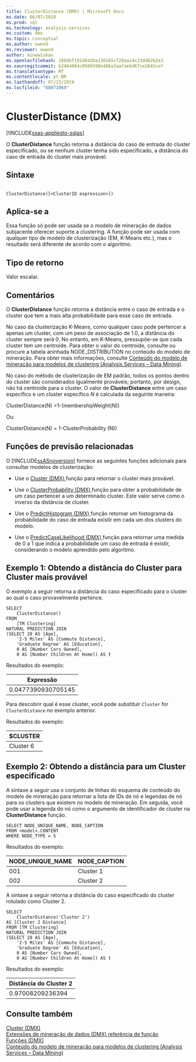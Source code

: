```yaml
---
title: ClusterDistance (DMX) | Microsoft Docs
ms.date: 06/07/2018
ms.prod: sql
ms.technology: analysis-services
ms.custom: dmx
ms.topic: conceptual
ms.author: owend
ms.reviewer: owend
author: minewiskan
ms.openlocfilehash: 1884bf191d842ba136165cf28aa14c23dd82b2e3
ms.sourcegitcommit: b2464064c0566590e486a3aafae6d67ce2645cef
ms.translationtype: MT
ms.contentlocale: pt-BR
ms.lasthandoff: 07/15/2019
ms.locfileid: "68071069"
---
```

# <a name="clusterdistance-dmx"></a>ClusterDistance (DMX)
[!INCLUDE[ssas-appliesto-sqlas](../includes/ssas-appliesto-sqlas.md)]

  O **ClusterDistance** função retorna a distância do caso de entrada do cluster especificado, ou se nenhum cluster tenha sido especificado, a distância do caso de entrada do cluster mais provável.  
  
## <a name="syntax"></a>Sintaxe  
  
```  
  
ClusterDistance([<ClusterID expression>])  
```  
  
## <a name="applies-to"></a>Aplica-se a  
 Essa função só pode ser usada se o modelo de mineração de dados subjacente oferecer suporte a clustering. A função pode ser usada com qualquer tipo de modelo de clusterização (EM, K-Means etc.), mas o resultado será diferente de acordo com o algoritmo.  
  
## <a name="return-type"></a>Tipo de retorno  
 Valor escalar.  
  
## <a name="remarks"></a>Comentários  
 O **ClusterDistance** função retorna a distância entre o caso de entrada e o cluster que tem a mais alta probabilidade para esse caso de entrada.  
  
 No caso da clusterização K-Means, como qualquer caso pode pertencer a apenas um cluster, com um peso de associação de 1.0, a distância do cluster sempre será 0. No entanto, em K-Means, pressupõe-se que cada cluster tem um centroide. Para obter o valor do centroide, consulte ou procure a tabela aninhada NODE_DISTRIBUTION no conteúdo do modelo de mineração. Para obter mais informações, consulte [Conteúdo do modelo de mineração para modelos de clustering &#40;Analysis Services – Data Mining&#41;](../analysis-services/data-mining/mining-model-content-for-clustering-models-analysis-services-data-mining.md).  
  
 No caso do método de clusterização de EM padrão, todos os pontos dentro do cluster são considerados igualmente prováveis; portanto, por design, não há centroide para o cluster. O valor de **ClusterDistance** entre um caso específico e um cluster específico *N* é calculada da seguinte maneira:  
  
 ClusterDistance(N) =1-(membershipWeight(N))  
  
 Ou:  
  
 ClusterDistance(N) = 1-ClusterProbability (N))  
  
## <a name="related-prediction-functions"></a>Funções de previsão relacionadas  
 O [!INCLUDE[ssASnoversion](../includes/ssasnoversion-md.md)] fornece as seguintes funções adicionais para consultar modelos de clusterização:  
  
-   Use o [Cluster &#40;DMX&#41; ](../dmx/cluster-dmx.md) função para retornar o cluster mais provável.  
  
-   Use o [ClusterProbability &#40;DMX&#41; ](../dmx/clusterprobability-dmx.md) função para obter a probabilidade de um caso pertencer a um determinado cluster. Este valor serve como o inverso da distância de cluster.  
  
-   Use o [PredictHistogram &#40;DMX&#41; ](../dmx/predicthistogram-dmx.md) função retornar um histograma da probabilidade do caso de entrada existir em cada um dos clusters do modelo.  
  
-   Use o [PredictCaseLikelihood &#40;DMX&#41; ](../dmx/predictcaselikelihood-dmx.md) função para retornar uma medida de 0 a 1 que indica a probabilidade um caso de entrada é existir, considerando o modelo aprendido pelo algoritmo.  
  
## <a name="example1-obtaining-cluster-distance-to-the-most-likely-cluster"></a>Exemplo 1: Obtendo a distância do Cluster para Cluster mais provável  
 O exemplo a seguir retorna a distância do caso especificado para o cluster ao qual o caso provavelmente pertence.  
  
```  
SELECT  
    ClusterDistance()  
FROM  
    [TM Clustering]  
NATURAL PREDICTION JOIN  
(SELECT 28 AS [Age],  
    '2-5 Miles' AS [Commute Distance],  
    'Graduate Degree' AS [Education],  
    0 AS [Number Cars Owned],  
    0 AS [Number Children At Home]) AS t  
```  
  
 Resultados do exemplo:  
  
|Expressão|  
|----------------|  
|0.0477390930705145|  
  
 Para descobrir qual é esse cluster, você pode substituir  `Cluster` for `ClusterDistance` no exemplo anterior.  
  
 Resultados do exemplo:  
  
|$CLUSTER|  
|--------------|  
|Cluster 6|  
  
## <a name="example2-obtaining-distance-to-a-specified-cluster"></a>Exemplo 2: Obtendo a distância para um Cluster especificado  
 A sintaxe a seguir usa o conjunto de linhas do esquema de conteúdo do modelo de mineração para retornar a lista de IDs de nó e legendas de nó para os clusters que existem no modelo de mineração. Em seguida, você pode usar a legenda do nó como o argumento de identificador de cluster na **ClusterDistance** função.  
  
```  
SELECT NODE_UNIQUE_NAME, NODE_CAPTION   
FROM <model>.CONTENT   
WHERE NODE_TYPE = 5  
```  
  
 Resultados do exemplo:  
  
|NODE_UNIQUE_NAME|NODE_CAPTION|  
|------------------------|-------------------|  
|001|Cluster 1|  
|002|Cluster 2|  
  
 A sintaxe a seguir retorna a distância do caso especificado do cluster rotulado como Cluster 2.  
  
```  
SELECT  
    ClusterDistance('Cluster 2')  
AS [Cluster 2 Distance]  
FROM [TM Clustering]  
NATURAL PREDICTION JOIN  
(SELECT 28 AS [Age],  
    '2-5 Miles' AS [Commute Distance],  
    'Graduate Degree' AS [Education],  
    0 AS [Number Cars Owned],  
    0 AS [Number Children At Home]) AS t  
```  
  
 Resultados do exemplo:  
  
|Distância do Cluster 2|  
|------------------------|  
|0.97008209236394|  
  
## <a name="see-also"></a>Consulte também  
 [Cluster &#40;DMX&#41;](../dmx/cluster-dmx.md)   
 [Extensões de mineração de dados &#40;DMX&#41; referência de função](../dmx/data-mining-extensions-dmx-function-reference.md)   
 [Funções &#40;DMX&#41;](../dmx/functions-dmx.md)   
 [Conteúdo do modelo de mineração para modelos de clustering &#40;Analysis Services – Data Mining&#41;](../analysis-services/data-mining/mining-model-content-for-clustering-models-analysis-services-data-mining.md)  
  
  
